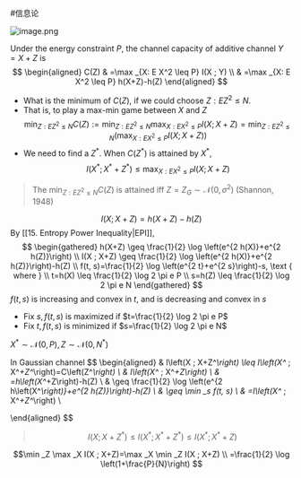 #信息论 


![image.png](https://obsidian-1317758465.cos.ap-shanghai.myqcloud.com/images/20230425235440.png)

Under the energy constraint $P$, the channel capacity of additive channel $Y=X+Z$  is
$$
\begin{aligned}
C(Z) & =\max _{X: E X^2 \leq P} I(X ; Y) \\
& =\max _{X: E X^2 \leq P} h(X+Z)-h(Z)
\end{aligned}
$$
- What is the minimum of $C(Z)$, if we could choose $Z: E Z^2 \leq N$.
- That is, to play a max-min game between $X$ and $Z$
$$
\min _{Z: E Z^2 \leq N} C(Z):=\min _{Z: E Z^2 \leq N} \max _{X: E X^2 \leq P} I(X ; X+Z)=\min _{Z: E Z^2 \leq N}\left(\max _{X: E X^2 \leq P} I(X ; X+Z)\right)
$$
- We need to find a $Z^*$. When $C\left(Z^*\right)$ is attained by $X^*$,
$$
I\left(X^* ; X^*+Z^*\right) \leq \max _{X: E X^2 \leq P} I(X ; X+Z)
$$

>The $\min _{Z: E Z^2 \leq N} C(Z)$ is attained iff $Z=Z_G \sim \mathcal{N}\left(0, \sigma^2\right)$ (Shannon, 1948)


$$
I(X ; X+Z)=h(X+Z)-h(Z)
$$
By [[15. Entropy Power Inequality|EPI]],
$$
\begin{gathered}
h(X+Z) \geq \frac{1}{2} \log \left(e^{2 h(X)}+e^{2 h(Z)}\right) \\
I(X ; X+Z) \geq \frac{1}{2} \log \left(e^{2 h(X)}+e^{2 h(Z)}\right)-h(Z) \\
f(t, s)=\frac{1}{2} \log \left(e^{2 t}+e^{2 s}\right)-s, \text { where } \\
t=h(X) \leq \frac{1}{2} \log 2 \pi e P \\
s=h(Z) \leq \frac{1}{2} \log 2 \pi e N
\end{gathered}
$$
$f(t, s)$ is increasing and convex in $t$, and is decreasing and convex in $s$
* Fix $s, f(t, s)$ is maximized if $t=\frac{1}{2} \log 2 \pi e P$
* Fix $t, f(t, s)$ is minimized if $s=\frac{1}{2} \log 2 \pi e N$

$X^* \sim \mathcal{N}(0, P), Z \sim \mathcal{N}\left(0, N^*\right)$


In Gaussian channel
$$
\begin{aligned}
& I\left(X ; X+Z^*\right) \leq I\left(X^* ; X^*+Z^*\right)=C\left(Z^*\right) \\
& I\left(X^* ; X^*+Z\right) \\
& =h\left(X^*+Z\right)-h(Z) \\
& \geq \frac{1}{2} \log \left(e^{2 h\left(X^*\right)}+e^{2 h(Z)}\right)-h(Z) \\
& \geq \min _s f(t, s) \\
& =I\left(X^* ; X^*+Z^*\right) \\

\end{aligned}
$$


>$$
I\left(X ; X+Z^*\right) \leq I\left(X^* ; X^*+Z^*\right) \leq I\left(X^* ; X^*+Z\right) 
>$$


$$\min _Z \max _X I(X ; X+Z)=\max _X \min _Z I(X ; X+Z) \\
 =\frac{1}{2} \log \left(1+\frac{P}{N}\right) $$